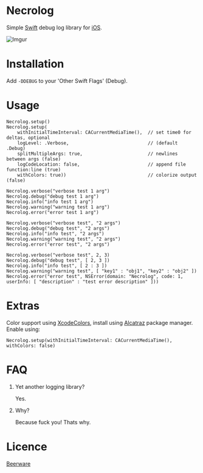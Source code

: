 # Necrolog

Simple [Swift](https://developer.apple.com/swift/)  debug log library for [iOS](http://www.apple.com/ios/).

![Imgur](http://i.imgur.com/RSlWQIy.png)

# Installation

Add `-DDEBUG` to your 'Other Swift Flags' (Debug).

# Usage

	Necrolog.setup()
	Necrolog.setup(
		withInitialTimeInterval: CACurrentMediaTime(),  // set time0 for deltas, optional
		logLevel: .Verbose, 						    // (default .Debug)
		splitMultipleArgs: true,                        // newlines between args (false)
		logCodeLocation: false,                         // append file function:line (true)
		withColors: true))                              // colorize output (false)

    Necrolog.verbose("verbose test 1 arg")
    Necrolog.debug("debug test 1 arg")
    Necrolog.info("info test 1 arg")
    Necrolog.warning("warning test 1 arg")
    Necrolog.error("error test 1 arg")
    
    Necrolog.verbose("verbose test", "2 args")
    Necrolog.debug("debug test", "2 args")
    Necrolog.info("info test", "2 args")
    Necrolog.warning("warning test", "2 args")
    Necrolog.error("error test", "2 args")
    
    Necrolog.verbose("verbose test", 2, 3)
    Necrolog.debug("debug test", [ 2, 3 ])
    Necrolog.info("info test", [ 2 : 3 ])
    Necrolog.warning("warning test", [ "key1" : "obj1", "key2" : "obj2" ])
    Necrolog.error("error test", NSError(domain: "Necrolog", code: 1, userInfo: [ "description" : "test error description" ]))


# Extras

Color support using [XcodeColors](https://github.com/robbiehanson/XcodeColors), install using [Alcatraz](http://alcatraz.io) package manager. Enable using:

	Necrolog.setup(withInitialTimeInterval: CACurrentMediaTime(), withColors: false)

# FAQ

1. Yet another logging library?
	
	Yes.
	
2. Why?
	
	Because fuck you! Thats why.
	
# Licence

[Beerware](https://en.wikipedia.org/wiki/Beerware)